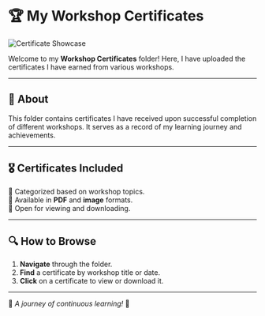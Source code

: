 # 🏆 My Workshop Certificates

![Certificate Showcase](https://i.pinimg.com/474x/13/fd/04/13fd047d2bc502deade52c229ff90e4f.jpg)

Welcome to my **Workshop Certificates** folder! Here, I have uploaded the certificates I have earned from various workshops.

---

## 📜 About
This folder contains certificates I have received upon successful completion of different workshops. It serves as a record of my learning journey and achievements.

---

## 🎖️ Certificates Included
📌 Categorized based on workshop topics.  
📌 Available in **PDF** and **image** formats.  
📌 Open for viewing and downloading.  

---

## 🔍 How to Browse
1. **Navigate** through the folder.
2. **Find** a certificate by workshop title or date.
3. **Click** on a certificate to view or download it.

---

🚀 *A journey of continuous learning!* 🎉
